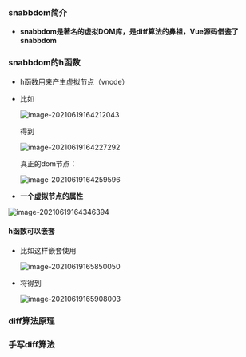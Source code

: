 ### snabbdom简介

- **snabbdom是著名的虚拟DOM库，是diff算法的鼻祖，Vue源码借鉴了snabbdom**

### snabbdom的h函数

- h函数用来产生虚拟节点（vnode）

- 比如

  ![image-20210619164212043](G:\vue\源码\虚拟DOM和diff算法\README.assets\image-20210619164212043.png)

  得到

  ![image-20210619164227292](G:\vue\源码\虚拟DOM和diff算法\README.assets\image-20210619164227292.png)

  真正的dom节点：

  

  ![image-20210619164259596](G:\vue\源码\虚拟DOM和diff算法\README.assets\image-20210619164259596.png)

- **一个虚拟节点的属性**

![image-20210619164346394](G:\vue\源码\虚拟DOM和diff算法\README.assets\image-20210619164346394.png)

#### h函数可以嵌套

- 比如这样嵌套使用

  ![image-20210619165850050](G:\vue\源码\虚拟DOM和diff算法\README.assets\image-20210619165850050.png)

- 将得到

  ![image-20210619165908003](G:\vue\源码\虚拟DOM和diff算法\README.assets\image-20210619165908003.png)

  

### diff算法原理
### 手写diff算法
